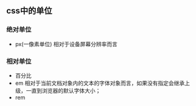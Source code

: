 ## css中的单位
### 绝对单位
+ px(一像素单位)
相对于设备屏幕分辨率而言
### 相对单位
+ 百分比
+ em
相对于当前文档对象内的文本的字体对象而言，如果没有指定会继承上级，一直到浏览器的默认字体大小；
+ rem